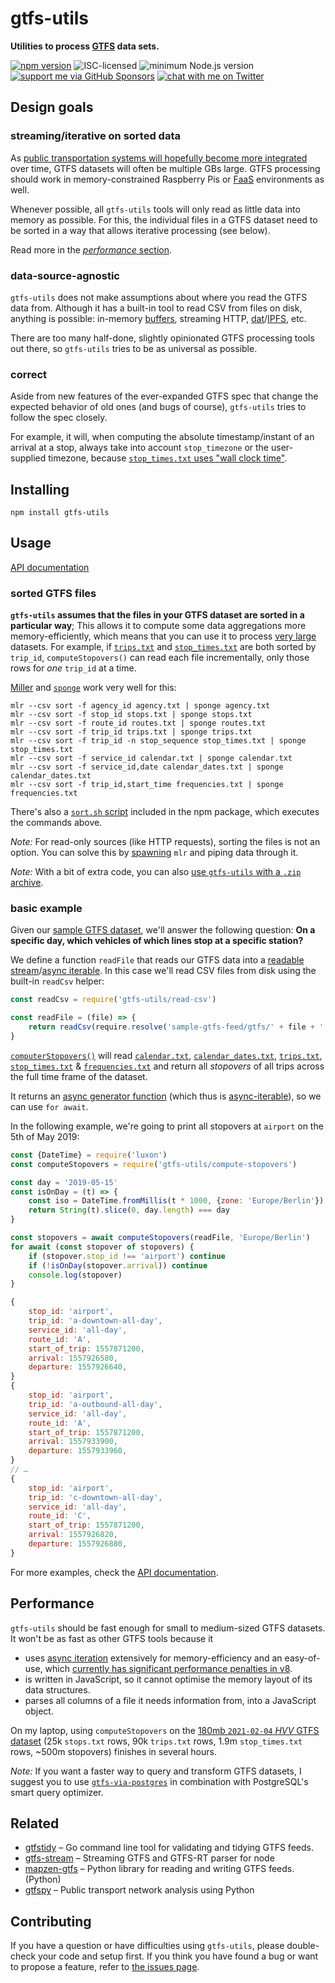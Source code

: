 # gtfs-utils

**Utilities to process [GTFS](https://gtfs.org/reference/static/) data sets.**

[![npm version](https://img.shields.io/npm/v/gtfs-utils.svg)](https://www.npmjs.com/package/gtfs-utils)
![ISC-licensed](https://img.shields.io/github/license/public-transport/gtfs-utils.svg)
![minimum Node.js version](https://img.shields.io/node/v/gtfs-utils.svg)
[![support me via GitHub Sponsors](https://img.shields.io/badge/support%20me-donate-fa7664.svg)](https://github.com/sponsors/derhuerst)
[![chat with me on Twitter](https://img.shields.io/badge/chat%20with%20me-on%20Twitter-1da1f2.svg)](https://twitter.com/derhuerst)


## Design goals

### streaming/iterative on sorted data

As [public transportation systems will hopefully become more integrated](https://github.com/public-transport/why-linked-open-transit-data#why-linked-open-transit-data) over time, GTFS datasets will often be multiple GBs large. GTFS processing should work in memory-constrained Raspberry Pis or [FaaS](https://en.wikipedia.org/wiki/Function_as_a_service) environments as well.

Whenever possible, all `gtfs-utils` tools will only read as little data into memory as possible. For this, the individual files in a GTFS dataset need to be sorted in a way that allows iterative processing (see below).

Read more in the [*performance* section](#performance).

### data-source-agnostic

`gtfs-utils` does not make assumptions about where you read the GTFS data from. Although it has a built-in tool to read CSV from files on disk, anything is possible: in-memory [buffers](https://nodejs.org/api/buffer.html), streaming HTTP, [dat](https://dat.foundation)/[IPFS](https://ipfs.io), etc.

There are too many half-done, slightly opinionated GTFS processing tools out there, so `gtfs-utils` tries to be as universal as possible.

### correct

Aside from new features of the ever-expanded GTFS spec that change the expected behavior of old ones (and bugs of course), `gtfs-utils` tries to follow the spec closely.

For example, it will, when computing the absolute timestamp/instant of an arrival at a stop, always take into account `stop_timezone` or the user-supplied timezone, because [`stop_times.txt` uses "wall clock time"](https://gist.github.com/derhuerst/574edc94981a21ef0ce90713f1cff7f6).


## Installing

```shell
npm install gtfs-utils
```


## Usage

[API documentation](docs/api.md)

### sorted GTFS files

**`gtfs-utils` assumes that the files in your GTFS dataset are sorted in a particular way**; This allows it to compute some data aggregations more memory-efficiently, which means that you can use it to process [very large](#performance) datasets. For example, if [`trips.txt`](https://gtfs.org/reference/static/#tripstxt) and [`stop_times.txt`](https://gtfs.org/reference/static/#stop_timestxt) are both sorted by `trip_id`, `computeStopovers()` can read each file incrementally, only those rows for *one* `trip_id` at a time.

[Miller](https://miller.readthedocs.io/) and [`sponge`](https://linux.die.net/man/1/sponge) work very well for this:

```shell
mlr --csv sort -f agency_id agency.txt | sponge agency.txt
mlr --csv sort -f stop_id stops.txt | sponge stops.txt
mlr --csv sort -f route_id routes.txt | sponge routes.txt
mlr --csv sort -f trip_id trips.txt | sponge trips.txt
mlr --csv sort -f trip_id -n stop_sequence stop_times.txt | sponge stop_times.txt
mlr --csv sort -f service_id calendar.txt | sponge calendar.txt
mlr --csv sort -f service_id,date calendar_dates.txt | sponge calendar_dates.txt
mlr --csv sort -f trip_id,start_time frequencies.txt | sponge frequencies.txt
```

There's also a [`sort.sh` script](sort.sh) included in the npm package, which executes the commands above.

*Note:* For read-only sources (like HTTP requests), sorting the files is not an option. You can solve this by [spawning](https://nodejs.org/docs/latest-v12.x/api/child_process.html#child_process_child_process_spawn_command_args_options) `mlr` and piping data through it.

*Note:* With a bit of extra code, you can also [use `gtfs-utils` with a `.zip` archive](docs/zip.md).

### basic example

Given our [sample GTFS dataset](https://npmjs.com/package/sample-gtfs-feed), we'll answer the following question: **On a specific day, which vehicles of which lines stop at a specific station?**

We define a function `readFile` that reads our GTFS data into a [readable stream](https://nodejs.org/api/stream.html#stream_readable_streams)/[async iterable](https://developer.mozilla.org/en-US/docs/Web/JavaScript/Reference/Global_Objects/Symbol/asyncIterator). In this case we'll read CSV files from disk using the built-in `readCsv` helper:

```js
const readCsv = require('gtfs-utils/read-csv')

const readFile = (file) => {
	return readCsv(require.resolve('sample-gtfs-feed/gtfs/' + file + '.txt'))
}
```

[`computerStopovers()`](docs/api.md#computestopovers) will read [`calendar.txt`](https://gtfs.org/reference/static/#calendartxt), [`calendar_dates.txt`](https://gtfs.org/reference/static/#calendar_datestxt), [`trips.txt`](https://gtfs.org/reference/static/#tripstxt), [`stop_times.txt`](https://gtfs.org/reference/static/#stop_timestxt) & [`frequencies.txt`](https://gtfs.org/reference/static/#frequenciestxt) and return all *stopovers* of all trips across the full time frame of the dataset.

It returns an [async generator function](https://javascript.info/async-iterators-generators#async-generators) (which thus is [async-iterable](https://developer.mozilla.org/en-US/docs/Web/JavaScript/Reference/Global_Objects/Symbol/asyncIterator)), so we can use `for await`.

In the following example, we're going to print all stopovers at `airport` on the 5th of May 2019:

```js
const {DateTime} = require('luxon')
const computeStopovers = require('gtfs-utils/compute-stopovers')

const day = '2019-05-15'
const isOnDay = (t) => {
	const iso = DateTime.fromMillis(t * 1000, {zone: 'Europe/Berlin'}).toISO()
	return String(t).slice(0, day.length) === day
}

const stopovers = await computeStopovers(readFile, 'Europe/Berlin')
for await (const stopover of stopovers) {
	if (stopover.stop_id !== 'airport') continue
	if (!isOnDay(stopover.arrival)) continue
	console.log(stopover)
}
```

```js
{
	stop_id: 'airport',
	trip_id: 'a-downtown-all-day',
	service_id: 'all-day',
	route_id: 'A',
	start_of_trip: 1557871200,
	arrival: 1557926580,
	departure: 1557926640,
}
{
	stop_id: 'airport',
	trip_id: 'a-outbound-all-day',
	service_id: 'all-day',
	route_id: 'A',
	start_of_trip: 1557871200,
	arrival: 1557933900,
	departure: 1557933960,
}
// …
{
	stop_id: 'airport',
	trip_id: 'c-downtown-all-day',
	service_id: 'all-day',
	route_id: 'C',
	start_of_trip: 1557871200,
	arrival: 1557926820,
	departure: 1557926880,
}
```

For more examples, check the [API documentation](docs/api.md).


## Performance

`gtfs-utils` should be fast enough for small to medium-sized GTFS datasets. It won't be as fast as other GTFS tools because it

- uses [async iteration](https://developer.mozilla.org/en-US/docs/Web/JavaScript/Reference/Global_Objects/Symbol/asyncIterator) extensively for memory-efficiency and an easy-of-use, which [currently has significant performance penalties in v8](https://github.com/nodejs/node/issues/31979).
- is written in JavaScript, so it cannot optimise the memory layout of its data structures.
- parses all columns of a file it needs information from, into a JavaScript object.

On my laptop, using `computeStopovers` on the [180mb `2021-02-04` *HVV* GTFS dataset](https://suche.transparenz.hamburg.de/dataset/hvv-fahrplandaten-gtfs-februar-2021-bis-dezember-2021) (25k `stops.txt` rows, 90k `trips.txt` rows, 1.9m `stop_times.txt` rows, ~500m stopovers) finishes in several hours.

*Note:* If you want a faster way to query and transform GTFS datasets, I suggest you to use [`gtfs-via-postgres`](https://github.com/derhuerst/gtfs-via-postgres) in combination with PostgreSQL's smart query optimizer.


## Related

- [gtfstidy](https://github.com/patrickbr/gtfstidy) – Go command line tool for validating and tidying GTFS feeds.
- [gtfs-stream](https://github.com/staeco/gtfs-stream) – Streaming GTFS and GTFS-RT parser for node
- [mapzen-gtfs](https://github.com/transitland/mapzen-gtfs) – Python library for reading and writing GTFS feeds. (Python)
- [gtfspy](https://github.com/CxAalto/gtfspy) – Public transport network analysis using Python

## Contributing

If you have a question or have difficulties using `gtfs-utils`, please double-check your code and setup first. If you think you have found a bug or want to propose a feature, refer to [the issues page](https://github.com/public-transport/gtfs-utils/issues).
